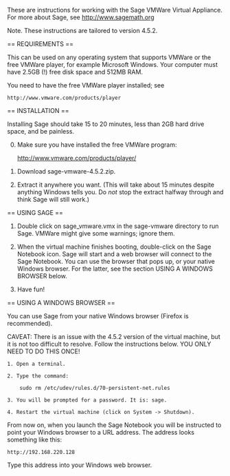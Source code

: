 These are instructions for working with the Sage VMWare Virtual
Appliance. For more about Sage, see http://www.sagemath.org

Note. These instructions are tailored to version 4.5.2.

== REQUIREMENTS ==

This can be used on any operating system that supports VMWare or
the free VMWare player, for example Microsoft Windows. Your
computer must have 2.5GB (!) free disk space and 512MB RAM.

You need to have the free VMWare player installed; see

    http://www.vmware.com/products/player

== INSTALLATION ==

Installing Sage should take 15 to 20 minutes, less than 2GB hard
drive space, and be painless.

0. Make sure you have installed the free VMWare program:

    http://www.vmware.com/products/player/

1. Download sage-vmware-4.5.2.zip.

2. Extract it anywhere you want. (This will take about 15 minutes despite anything Windows tells you.  Do *not* stop the extract halfway through and think Sage will still work.)

== USING SAGE ==

1. Double click on sage_vmware.vmx in the sage-vmware directory to run Sage. VMWare might give some warnings; ignore them.

2. When the virtual machine finishes booting, double-click on the Sage Notebook icon. Sage will start and a web browser will connect to the Sage Notebook. You can use the browser that pops up, or your native Windows browser. For the latter, see the section USING A WINDOWS BROWSER below.

3. Have fun!

== USING A WINDOWS BROWSER ==

You can use Sage from your native Windows browser (Firefox is recommended).

CAVEAT: There is an issue with the 4.5.2 version of the virtual machine, but it is not too difficult to resolve. Follow the instructions below. YOU ONLY NEED TO DO THIS ONCE!

    1. Open a terminal.

    2. Type the command:

        sudo rm /etc/udev/rules.d/70-persistent-net.rules

    3. You will be prompted for a password. It is: sage.

    4. Restart the virtual machine (click on System -> Shutdown).

From now on, when you launch the Sage Notebook you will be instructed to point your Windows browser to a URL address. The address looks something like this:

    http://192.168.220.128

Type this address into your Windows web browser.

